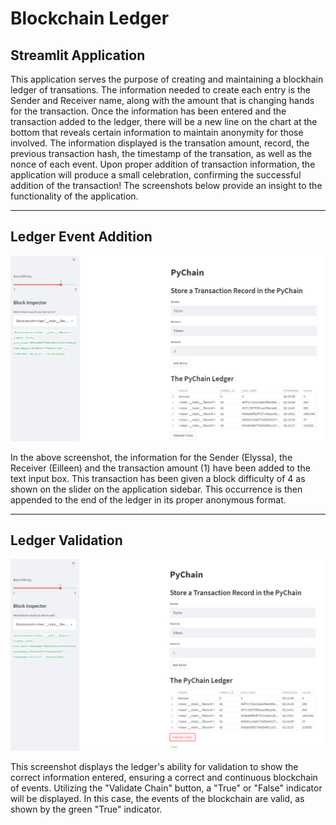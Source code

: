 # Blockchain Ledger

## Streamlit Application
This application serves the purpose of creating and maintaining a blockhain ledger of transations.  The information needed to create each entry is the Sender and Receiver name, along with the amount that is changing hands for the transaction.  Once the information has been entered and the transaction added to the ledger, there will be a new line on the chart at the bottom that reveals certain information to maintain anonymity for those involved.  The information displayed is the transation amount, record, the previous transaction hash, the timestamp of the transation, as well as the nonce of each event.  Upon proper addition of transaction information, the application will produce a small celebration, confirming the successful addition of the transaction!  The screenshots below provide an insight to the functionality of the application.

-----

## Ledger Event Addition
![Ledger Screenshot](Images/Ledger_Screenshot.PNG)

In the above screenshot, the information for the Sender (Elyssa), the Receiver (Eilleen) and the transaction amount (1) have been added to the text input box.  This transaction has been given a block difficulty of 4 as shown on the slider on the application sidebar.  This occurrence is then appended to the end of the ledger in its proper anonymous format.

------
## Ledger Validation
![Ledger Validated](Images/Ledger_Validated.PNG)

This screenshot displays the ledger's ability for validation to show the correct information entered, ensuring a correct and continuous blockchain of events.  Utilizing the "Validate Chain" button, a "True" or "False" indicator will be displayed.  In this case, the events of the blockchain are valid, as shown by the green "True" indicator.